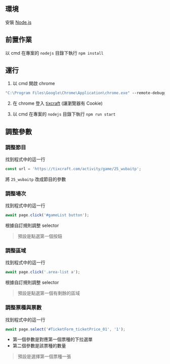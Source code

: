 ## 環境

安裝 [Node.js](https://nodejs.org/zh-tw/download)

## 前置作業

以 cmd 在專案的 `nodejs` 目錄下執行 `npm install`

## 運行

1. 以 cmd 開啟 chrome
``` cmd
"C:\Program Files\Google\Chrome\Application\chrome.exe" --remote-debugging-port=9222 --no-first-run --no-default-browser-check
```

2. 在 chrome 登入 [tixcraft](https://tixcraft.com/) (讓瀏覽器有 Cookie)

3. 以 cmd 在專案的 `nodejs` 目錄下執行 `npm run start`

## 調整參數

### 調整節目

找到程式中的這一行
``` js
const url = 'https://tixcraft.com/activity/game/25_wubaitp';
```
將 `25_wubaitp` 改成節目的參數

### 調整場次

找到程式中的這一行
``` js
await page.click('#gameList button');
```
根據自訂規則調整 selector
> 預設是點選第一個按鈕

### 調整區域

找到程式中的這一行
``` js
await page.click('.area-list a');
```
根據自訂規則調整 selector
> 預設是點選第一個有剩餘的區域

### 調整票種與票數

找到程式中的這一行
``` js
await page.select('#TicketForm_ticketPrice_01', '1');
```
- 第一個參數是對應第一個票種的下拉選單
- 第二個參數是該票種的數量
> 預設是選擇第一個票種一張